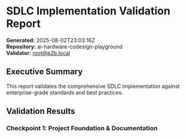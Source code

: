 # SDLC Implementation Validation Report

**Generated:** 2025-08-02T23:03:16Z  
**Repository:** ai-hardware-codesign-playground  
**Validator:** root@e2b.local

## Executive Summary

This report validates the comprehensive SDLC implementation against enterprise-grade standards and best practices.

## Validation Results

### Checkpoint 1: Project Foundation & Documentation
